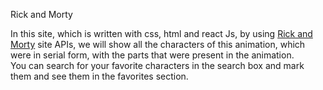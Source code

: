 Rick and Morty

In this site, which is written with css, html and react Js, by using [Rick and Morty](https://rickandmortyapi.com) site APIs, we will show all the characters of this animation, which were in serial form, with the parts that were present in the animation.
<br>
You can search for your favorite characters in the search box and mark them and see them in the favorites section.